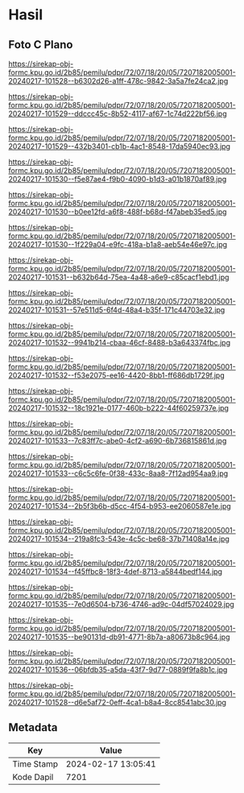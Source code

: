 # Hasil

## Foto C Plano

https://sirekap-obj-formc.kpu.go.id/2b85/pemilu/pdpr/72/07/18/20/05/7207182005001-20240217-101528--b6302d26-a1ff-478c-9842-3a5a7fe24ca2.jpg

https://sirekap-obj-formc.kpu.go.id/2b85/pemilu/pdpr/72/07/18/20/05/7207182005001-20240217-101529--ddccc45c-8b52-4117-af67-1c74d222bf56.jpg

https://sirekap-obj-formc.kpu.go.id/2b85/pemilu/pdpr/72/07/18/20/05/7207182005001-20240217-101529--432b3401-cb1b-4ac1-8548-17da5940ec93.jpg

https://sirekap-obj-formc.kpu.go.id/2b85/pemilu/pdpr/72/07/18/20/05/7207182005001-20240217-101530--f5e87ae4-f9b0-4090-b1d3-a01b1870af89.jpg

https://sirekap-obj-formc.kpu.go.id/2b85/pemilu/pdpr/72/07/18/20/05/7207182005001-20240217-101530--b0ee12fd-a6f8-488f-b68d-f47abeb35ed5.jpg

https://sirekap-obj-formc.kpu.go.id/2b85/pemilu/pdpr/72/07/18/20/05/7207182005001-20240217-101530--1f229a04-e9fc-418a-b1a8-aeb54e46e97c.jpg

https://sirekap-obj-formc.kpu.go.id/2b85/pemilu/pdpr/72/07/18/20/05/7207182005001-20240217-101531--b632b64d-75ea-4a48-a6e9-c85cacf1ebd1.jpg

https://sirekap-obj-formc.kpu.go.id/2b85/pemilu/pdpr/72/07/18/20/05/7207182005001-20240217-101531--57e511d5-6f4d-48a4-b35f-171c44703e32.jpg

https://sirekap-obj-formc.kpu.go.id/2b85/pemilu/pdpr/72/07/18/20/05/7207182005001-20240217-101532--9941b214-cbaa-46cf-8488-b3a643374fbc.jpg

https://sirekap-obj-formc.kpu.go.id/2b85/pemilu/pdpr/72/07/18/20/05/7207182005001-20240217-101532--f53e2075-ee16-4420-8bb1-ff686db1729f.jpg

https://sirekap-obj-formc.kpu.go.id/2b85/pemilu/pdpr/72/07/18/20/05/7207182005001-20240217-101532--18c1921e-0177-460b-b222-44f60259737e.jpg

https://sirekap-obj-formc.kpu.go.id/2b85/pemilu/pdpr/72/07/18/20/05/7207182005001-20240217-101533--7c83ff7c-abe0-4cf2-a690-6b736815861d.jpg

https://sirekap-obj-formc.kpu.go.id/2b85/pemilu/pdpr/72/07/18/20/05/7207182005001-20240217-101533--c6c5c6fe-0f38-433c-8aa8-7f12ad954aa9.jpg

https://sirekap-obj-formc.kpu.go.id/2b85/pemilu/pdpr/72/07/18/20/05/7207182005001-20240217-101534--2b5f3b6b-d5cc-4f54-b953-ee2060587e1e.jpg

https://sirekap-obj-formc.kpu.go.id/2b85/pemilu/pdpr/72/07/18/20/05/7207182005001-20240217-101534--219a8fc3-543e-4c5c-be68-37b71408a14e.jpg

https://sirekap-obj-formc.kpu.go.id/2b85/pemilu/pdpr/72/07/18/20/05/7207182005001-20240217-101534--f45ffbc8-18f3-4def-8713-a5844bedf144.jpg

https://sirekap-obj-formc.kpu.go.id/2b85/pemilu/pdpr/72/07/18/20/05/7207182005001-20240217-101535--7e0d6504-b736-4746-ad9c-04df57024029.jpg

https://sirekap-obj-formc.kpu.go.id/2b85/pemilu/pdpr/72/07/18/20/05/7207182005001-20240217-101535--be90131d-db91-4771-8b7a-a80673b8c964.jpg

https://sirekap-obj-formc.kpu.go.id/2b85/pemilu/pdpr/72/07/18/20/05/7207182005001-20240217-101536--06bfdb35-a5da-43f7-9d77-0889f9fa8b1c.jpg

https://sirekap-obj-formc.kpu.go.id/2b85/pemilu/pdpr/72/07/18/20/05/7207182005001-20240217-101528--d6e5af72-0eff-4ca1-b8a4-8cc8541abc30.jpg


## Metadata

| Key        | Value               |
| ---------- | ------------------- |
| Time Stamp | 2024-02-17 13:05:41 |
| Kode Dapil | 7201                |



